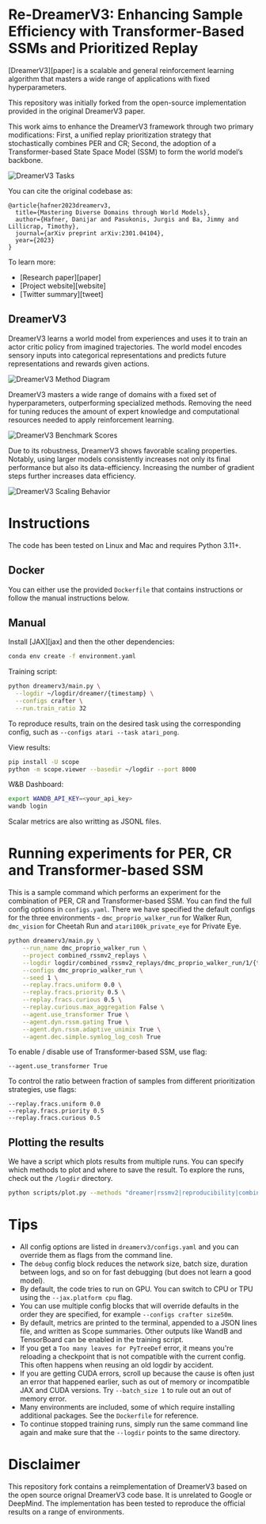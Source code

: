 # Re-DreamerV3: Enhancing Sample Efficiency with Transformer-Based SSMs and Prioritized Replay

[DreamerV3][paper] is a scalable and general reinforcement
learning algorithm that masters a wide range of applications with fixed hyperparameters.

This repository was initially forked from the open-source implementation provided in the original DreamerV3 paper. 

This work aims to enhance the DreamerV3 framework through two primary modifications: First, a
unified replay prioritization strategy that stochastically combines PER and CR; Second, the adoption
of a Transformer-based State Space Model (SSM) to form the world model’s backbone.


![DreamerV3 Tasks](https://user-images.githubusercontent.com/2111293/217647148-cbc522e2-61ad-4553-8e14-1ecdc8d9438b.gif)

You can cite the original codebase as:

```
@article{hafner2023dreamerv3,
  title={Mastering Diverse Domains through World Models},
  author={Hafner, Danijar and Pasukonis, Jurgis and Ba, Jimmy and Lillicrap, Timothy},
  journal={arXiv preprint arXiv:2301.04104},
  year={2023}
}
```

To learn more:

- [Research paper][paper]
- [Project website][website]
- [Twitter summary][tweet]

## DreamerV3

DreamerV3 learns a world model from experiences and uses it to train an actor
critic policy from imagined trajectories. The world model encodes sensory
inputs into categorical representations and predicts future representations and
rewards given actions.

![DreamerV3 Method Diagram](https://user-images.githubusercontent.com/2111293/217355673-4abc0ce5-1a4b-4366-a08d-64754289d659.png)

DreamerV3 masters a wide range of domains with a fixed set of hyperparameters,
outperforming specialized methods. Removing the need for tuning reduces the
amount of expert knowledge and computational resources needed to apply
reinforcement learning.

![DreamerV3 Benchmark Scores](https://github.com/danijar/dreamerv3/assets/2111293/0fe8f1cf-6970-41ea-9efc-e2e2477e7861)

Due to its robustness, DreamerV3 shows favorable scaling properties. Notably,
using larger models consistently increases not only its final performance but
also its data-efficiency. Increasing the number of gradient steps further
increases data efficiency.

![DreamerV3 Scaling Behavior](https://user-images.githubusercontent.com/2111293/217356063-0cf06b17-89f0-4d5f-85a9-b583438c98dd.png)

# Instructions

The code has been tested on Linux and Mac and requires Python 3.11+.

## Docker

You can either use the provided `Dockerfile` that contains instructions or
follow the manual instructions below.

## Manual

Install [JAX][jax] and then the other dependencies:

```sh
conda env create -f environment.yaml
```

Training script:

```sh
python dreamerv3/main.py \
  --logdir ~/logdir/dreamer/{timestamp} \
  --configs crafter \
  --run.train_ratio 32
```

To reproduce results, train on the desired task using the corresponding config,
such as `--configs atari --task atari_pong`.

View results:

```sh
pip install -U scope
python -m scope.viewer --basedir ~/logdir --port 8000
```

W&B Dashboard:

```sh
export WANDB_API_KEY=<your_api_key>
wandb login
```

Scalar metrics are also writting as JSONL files.

# Running experiments for PER, CR and Transformer-based SSM

This is a sample command which performs an experiment for the combination of PER, CR and Transformer-based SSM. You can find the full config options in `configs.yaml`. There we have specified the default configs for the three environments - `dmc_proprio_walker_run` for Walker Run, `dmc_vision` for Cheetah Run and `atari100k_private_eye` for Private Eye.

```sh
python dreamerv3/main.py \
    --run_name dmc_proprio_walker_run \
    --project combined_rssmv2_replays \
    --logdir logdir/combined_rssmv2_replays/dmc_proprio_walker_run/1/{timestamp} \
    --configs dmc_proprio_walker_run \
    --seed 1 \
    --replay.fracs.uniform 0.0 \
    --replay.fracs.priority 0.5 \
    --replay.fracs.curious 0.5 \
    --replay.curious.max_aggregation False \
    --agent.use_transformer True \
    --agent.dyn.rssm.gating True \
    --agent.dyn.rssm.adaptive_unimix True \
    --agent.dec.simple.symlog_log_cosh True
```

To enable / disable use of Transformer-based SSM, use flag:
```
--agent.use_transformer True
```
To control the ratio between fraction of samples from different prioritization strategies, use flags:
```
--replay.fracs.uniform 0.0
--replay.fracs.priority 0.5
--replay.fracs.curious 0.5
```

## Plotting the results
We have a script which plots results from multiple runs. You can specify which methods to plot and where to save the result. To explore the runs, check out the `/logdir` directory.

```sh
python scripts/plot.py --methods "dreamer|rssmv2|reproducibility|combined_rssmv2_replays" --filename combined_results.png
```

# Tips

- All config options are listed in `dreamerv3/configs.yaml` and you can
  override them as flags from the command line.
- The `debug` config block reduces the network size, batch size, duration
  between logs, and so on for fast debugging (but does not learn a good model).
- By default, the code tries to run on GPU. You can switch to CPU or TPU using
  the `--jax.platform cpu` flag.
- You can use multiple config blocks that will override defaults in the
  order they are specified, for example `--configs crafter size50m`.
- By default, metrics are printed to the terminal, appended to a JSON lines
  file, and written as Scope summaries. Other outputs like WandB and
  TensorBoard can be enabled in the training script.
- If you get a `Too many leaves for PyTreeDef` error, it means you're
  reloading a checkpoint that is not compatible with the current config. This
  often happens when reusing an old logdir by accident.
- If you are getting CUDA errors, scroll up because the cause is often just an
  error that happened earlier, such as out of memory or incompatible JAX and
  CUDA versions. Try `--batch_size 1` to rule out an out of memory error.
- Many environments are included, some of which require installing additional
  packages. See the `Dockerfile` for reference.
- To continue stopped training runs, simply run the same command line again and
  make sure that the `--logdir` points to the same directory.

# Disclaimer

This repository fork contains a reimplementation of DreamerV3 based on the open
source orignal DreamerV3 code base. It is unrelated to Google or DeepMind. The
implementation has been tested to reproduce the official results on a range of
environments.